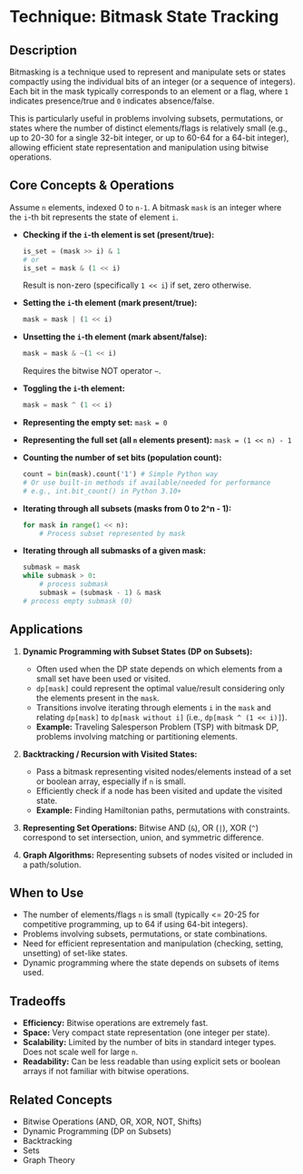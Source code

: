 # Technique: Bitmask State Tracking

## Description

Bitmasking is a technique used to represent and manipulate sets or states compactly using the individual bits of an integer (or a sequence of integers). Each bit in the mask typically corresponds to an element or a flag, where `1` indicates presence/true and `0` indicates absence/false.

This is particularly useful in problems involving subsets, permutations, or states where the number of distinct elements/flags is relatively small (e.g., up to 20-30 for a single 32-bit integer, or up to 60-64 for a 64-bit integer), allowing efficient state representation and manipulation using bitwise operations.

## Core Concepts & Operations

Assume `n` elements, indexed 0 to `n-1`.
A bitmask `mask` is an integer where the `i`-th bit represents the state of element `i`.

*   **Checking if the `i`-th element is set (present/true):**
    ```python
    is_set = (mask >> i) & 1
    # or
    is_set = mask & (1 << i)
    ```
    Result is non-zero (specifically `1 << i`) if set, zero otherwise.

*   **Setting the `i`-th element (mark present/true):**
    ```python
    mask = mask | (1 << i)
    ```

*   **Unsetting the `i`-th element (mark absent/false):**
    ```python
    mask = mask & ~(1 << i)
    ```
    Requires the bitwise NOT operator `~`.

*   **Toggling the `i`-th element:**
    ```python
    mask = mask ^ (1 << i)
    ```

*   **Representing the empty set:** `mask = 0`

*   **Representing the full set (all `n` elements present):** `mask = (1 << n) - 1`

*   **Counting the number of set bits (population count):**
    ```python
    count = bin(mask).count('1') # Simple Python way
    # Or use built-in methods if available/needed for performance
    # e.g., int.bit_count() in Python 3.10+
    ```

*   **Iterating through all subsets (masks from 0 to 2^n - 1):**
    ```python
    for mask in range(1 << n):
        # Process subset represented by mask
    ```

*   **Iterating through all submasks of a given mask:**
    ```python
    submask = mask
    while submask > 0:
        # process submask
        submask = (submask - 1) & mask
    # process empty submask (0)
    ```

## Applications

1.  **Dynamic Programming with Subset States (DP on Subsets):**
    *   Often used when the DP state depends on which elements from a small set have been used or visited.
    *   `dp[mask]` could represent the optimal value/result considering only the elements present in the `mask`.
    *   Transitions involve iterating through elements `i` in the `mask` and relating `dp[mask]` to `dp[mask without i]` (i.e., `dp[mask ^ (1 << i)]`).
    *   **Example:** Traveling Salesperson Problem (TSP) with bitmask DP, problems involving matching or partitioning elements.

2.  **Backtracking / Recursion with Visited States:**
    *   Pass a bitmask representing visited nodes/elements instead of a set or boolean array, especially if `n` is small.
    *   Efficiently check if a node has been visited and update the visited state.
    *   **Example:** Finding Hamiltonian paths, permutations with constraints.

3.  **Representing Set Operations:** Bitwise AND (`&`), OR (`|`), XOR (`^`) correspond to set intersection, union, and symmetric difference.

4.  **Graph Algorithms:** Representing subsets of nodes visited or included in a path/solution.

## When to Use

*   The number of elements/flags `n` is small (typically <= 20-25 for competitive programming, up to 64 if using 64-bit integers).
*   Problems involving subsets, permutations, or state combinations.
*   Need for efficient representation and manipulation (checking, setting, unsetting) of set-like states.
*   Dynamic programming where the state depends on subsets of items used.

## Tradeoffs

*   **Efficiency:** Bitwise operations are extremely fast.
*   **Space:** Very compact state representation (one integer per state).
*   **Scalability:** Limited by the number of bits in standard integer types. Does not scale well for large `n`.
*   **Readability:** Can be less readable than using explicit sets or boolean arrays if not familiar with bitwise operations.

## Related Concepts

*   Bitwise Operations (AND, OR, XOR, NOT, Shifts)
*   Dynamic Programming (DP on Subsets)
*   Backtracking
*   Sets
*   Graph Theory 